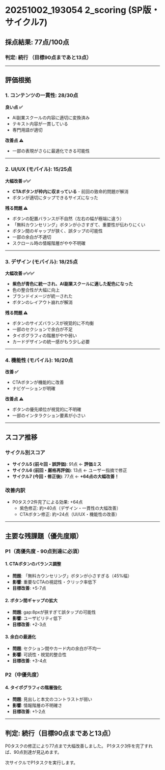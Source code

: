 # 20251002_193054 2_scoring (SP版・サイクル7)

## 採点結果: **77点/100点**

### 判定: **続行** （目標90点まであと13点）

---

## 評価根拠

### 1. コンテンツの一貫性: 28/30点
**良い点 ✅**
- AI副業スクールの内容に適切に変換済み
- テキスト内容が一貫している
- 専門用語が適切

**改善点 ⚠️**
- 一部の表現がさらに最適化できる可能性

---

### 2. UI/UX (モバイル): 15/25点
**大幅改善 ✅✅**
- **CTAボタンが枠内に収まっている** - 前回の致命的問題が解消
- ボタンが適切にタップできるサイズになった

**残る問題 ⚠️**
- ボタンの配置バランスが不自然（左右の幅が極端に違う）
- 「無料カウンセリング」ボタンが小さすぎて、重要性が伝わりにくい
- ボタン間のギャップが狭く、誤タップの可能性
- 一部の余白が不適切
- スクロール時の情報階層がやや不明確

---

### 3. デザイン (モバイル): 18/25点
**大幅改善 ✅✅✅**
- **紫色が青色に統一され、AI副業スクールに適した配色になった**
- 色の整合性が大幅に向上
- ブランドイメージが統一された
- ボタンのレイアウト崩れが解消

**残る問題 ⚠️**
- ボタンのサイズバランスが視覚的に不均衡
- 一部のセクションで余白が不足
- タイポグラフィの階層がやや弱い
- カードデザインの統一感がもう少し必要

---

### 4. 機能性 (モバイル): 16/20点
**改善 ✅**
- CTAボタンが機能的に改善
- ナビゲーションが明確

**改善点 ⚠️**
- ボタンの優先順位が視覚的に不明確
- 一部のインタラクション要素が小さい

---

## スコア推移

### サイクル別スコア
- **サイクル5 (前々回・誤評価)**: 91点 ← **評価ミス**
- **サイクル6 (前回・厳格再評価)**: 13点 ← ユーザー指摘で修正
- **サイクル7 (今回・修正後)**: 77点 ← **+64点の大幅改善！**

### 改善内訳
- P0タスク2件完了による効果: +64点
  - 紫色修正: 約+40点（デザイン・一貫性の大幅改善）
  - CTAボタン修正: 約+24点（UI/UX・機能性の改善）

---

## 主要な残課題（優先度順）

### P1（高優先度 - 90点到達に必須）

#### 1. CTAボタンのバランス調整
- **問題**: 「無料カウンセリング」ボタンが小さすぎる（45%幅）
- **影響**: 重要なCTAの視認性・クリック率低下
- **目標改善**: +5-7点

#### 2. ボタン間ギャップの拡大
- **問題**: gap:8pxが狭すぎて誤タップの可能性
- **影響**: ユーザビリティ低下
- **目標改善**: +2-3点

#### 3. 余白の最適化
- **問題**: セクション間やカード内の余白が不均一
- **影響**: 可読性・視覚的整合性
- **目標改善**: +3-4点

### P2（中優先度）

#### 4. タイポグラフィの階層強化
- **問題**: 見出しと本文のコントラストが弱い
- **影響**: 情報階層の不明確さ
- **目標改善**: +1-2点

---

## 判定: **続行**（目標90点まであと13点）

P0タスクの修正により77点まで大幅改善しました。
P1タスク3件を完了すれば、90点到達が見込めます。

次サイクルでP1タスクを実行します。

